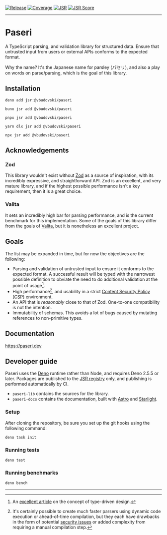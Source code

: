 [![Release](https://github.com/vbudovski/paseri/actions/workflows/release.yml/badge.svg)](https://github.com/vbudovski/paseri/actions/workflows/release.yml)
[![Coverage](https://gist.githubusercontent.com/vbudovski/80548a1b87f9f00fe1ae426ca6a2a517/raw/vbudovski_paseri_main-coverage.svg)](https://github.com/vbudovski/paseri/actions/workflows/release.yml)
[![JSR](https://jsr.io/badges/@vbudovski/paseri)](https://jsr.io/@vbudovski/paseri)
[![JSR Score](https://jsr.io/badges/@vbudovski/paseri/score)](https://jsr.io/@vbudovski/paseri)

---

# Paseri

A TypeScript parsing, and validation library for structured data. Ensure that untrusted input from users or external
APIs conforms to the expected format.

Why the name? It's the Japanese name for parsley (パセリ), and also a play on words on parse/parsing, which is the goal
of this library.

## Installation

```shell
deno add jsr:@vbudovski/paseri
```

```shell
bunx jsr add @vbudovski/paseri
```

```shell
pnpx jsr add @vbudovski/paseri
```

```shell
yarn dlx jsr add @vbudovski/paseri
```

```shell
npx jsr add @vbudovski/paseri
```

## Acknowledgements

### Zod

This library wouldn't exist without [Zod](https://github.com/colinhacks/zod) as a source of inspiration, with its incredibly expressive, and
straightforward API. Zod is an excellent, and very mature library, and if the highest possible performance isn't a key
requirement, then it is a great choice.

### Valita

It sets an incredibly high bar for parsing performance, and is the current benchmark for this implementation. Some of
the goals of this library differ from the goals of [Valita](https://github.com/badrap/valita), but it is nonetheless an excellent project.

## Goals

The list may be expanded in time, but for now the objectives are the following:

* Parsing and validation of untrusted input to ensure it conforms to the expected format. A successful result will
  be typed with the narrowest possible definition to obviate the need to do additional validation at the point of
  usage[^1].
* High performance[^2], and usability in a strict
  [Content Security Policy (CSP)](https://developer.mozilla.org/en-US/docs/Web/HTTP/CSP) environment.
* An API that is *reasonably* close to that of Zod. One-to-one compatibility is not the intention.
* Immutability of schemas. This avoids a lot of bugs caused by mutating references to non-primitive types.

## Documentation

https://paseri.dev

## Developer guide

Paseri uses the [Deno](https://deno.com/) runtime rather than Node, and requires Deno 2.5.5 or later. Packages are
published to the [JSR registry](https://jsr.io/) only, and publishing is performed automatically by CI.

* `paseri-lib` contains the sources for the library.
* `paseri-docs` contains the documentation, built with [Astro](https://astro.build/) and
[Starlight](https://starlight.astro.build/).

### Setup

After cloning the repository, be sure you set up the git hooks using the following command:

```shell
deno task init
```

### Running tests

```shell
deno test
```

### Running benchmarks

```shell
deno bench
```

---

[^1]: An [excellent article](https://lexi-lambda.github.io/blog/2019/11/05/parse-don-t-validate/) on the concept of
type-driven design.

[^2]: It's certainly possible to create much faster parsers using dynamic code execution or ahead-of-time compilation,
but they each have drawbacks in the form of potential
[security issues](https://developer.mozilla.org/en-US/docs/Web/JavaScript/Reference/Global_Objects/eval#never_use_direct_eval!)
or added complexity from requiring a manual compilation step.
